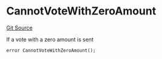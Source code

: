 # CannotVoteWithZeroAmount
[Git Source](https://github.com/FloorDAO/floor-v2/blob/fce0c6edadd90eef36eb24d13cfb5b386eeb9d00/src/contracts/voting/SweepWars.sol)

If a vote with a zero amount is sent


```solidity
error CannotVoteWithZeroAmount();
```

